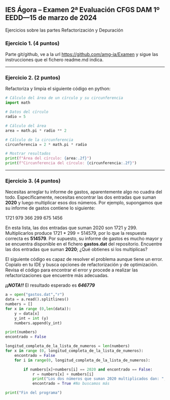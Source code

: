 ## IES Ágora – Examen 2ª Evaluación CFGS DAM 1º EEDD—15 de marzo de 2024
Ejercicios sobre las partes Refactorización y Depuración
### Ejercicio 1. (4 puntos)
Parte git/github, ve a la url https://github.com/amg-ia/Examen y sigue las instrucciones que el fichero readme.md indica.

----

### Ejercicio 2. (2 puntos)
Refactoriza y limpia el siguiente código en python:

~~~python
# Cálculo del área de un círculo y su circunferencia
import math

# Datos del círculo
radio = 5

# Cálculo del área
area = math.pi * radio ** 2

# Cálculo de la circunferencia
circunferencia = 2 * math.pi * radio

# Mostrar resultados
print(f"Área del círculo: {area:.2f}")
print(f"Circunferencia del círculo: {circunferencia:.2f}")
~~~
----

### Ejercicio 3. (4 puntos)
Necesitas arreglar tu informe de gastos, aparentemente algo no cuadra del todo.
Específicamente, necesitas encontrar las dos entradas que suman **2020** y luego multiplicar esos dos números.
Por ejemplo, supongamos que su informe de gastos contiene lo siguiente:

1721
979
366
299
675
1456

En esta lista, las dos entradas que suman 2020 son 1721 y 299. Multiplicarlos produce 1721 * 299 = 514579, por lo que la respuesta correcta es **514579**.
Por supuesto, su informe de gastos es mucho mayor y se encuentra disponible en el fichero **gastos.dat** del repositorio. Encuentre las dos entradas que suman **2020**; ¿Qué obtienes si los multiplicas?

El siguiente código es capaz de resolver el problema aunque tiene un error. Copialo en tu IDE y busca opciones de refactorización y de optimización. 
Revisa el código para encontrar el error y procede a realizar las refactorizaciones que encuentre más adecuadas.

***¡¡NOTA!!*** El resultado esperado es ***646779***
~~~python
a = open("gastos.dat","r")
data = a.read().splitlines()
numbers = []
for x in range (0,len(data)):
    y = data[x]
    y_int = int (y)
    numbers.append(y_int)

print(numbers)
encontrado = False

longitud_completa_de_la_lista_de_numeros = len(numbers)
for x in range (0, longitud_completa_de_la_lista_de_numeros):
    encontrado = False
    for i in range(0, longitud_completa_de_la_lista_de_numeros):

        if numbers[x]+numbers[i] == 2020 and encontrado == False:
            r = numbers[x] + numbers[i]
            print("Los dos números que suman 2020 multiplicados dan: ",r)
            encontrado = True #No buscamos más

print("Fin del programa")
~~~
